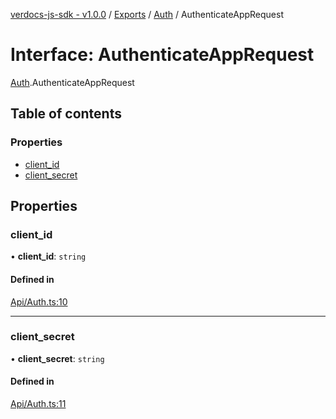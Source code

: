 [verdocs-js-sdk - v1.0.0](../README.md) / [Exports](../modules.md) / [Auth](../modules/Auth.md) / AuthenticateAppRequest

# Interface: AuthenticateAppRequest

[Auth](../modules/Auth.md).AuthenticateAppRequest

## Table of contents

### Properties

- [client_id](Auth.AuthenticateAppRequest.md#client_id)
- [client_secret](Auth.AuthenticateAppRequest.md#client_secret)

## Properties

### client\_id

• **client\_id**: `string`

#### Defined in

[Api/Auth.ts:10](https://github.com/Verdocs/js-sdk/blob/6ec87bd/src/Api/Auth.ts#L10)

___

### client\_secret

• **client\_secret**: `string`

#### Defined in

[Api/Auth.ts:11](https://github.com/Verdocs/js-sdk/blob/6ec87bd/src/Api/Auth.ts#L11)
